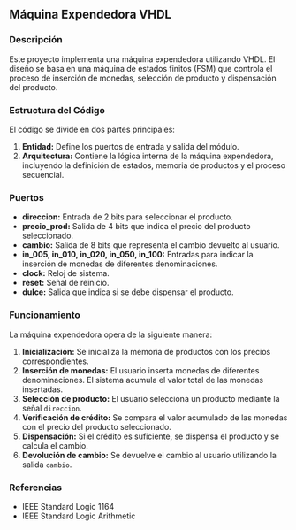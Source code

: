 ## Máquina Expendedora VHDL

### Descripción
Este proyecto implementa una máquina expendedora utilizando VHDL. El diseño se basa en una máquina de estados finitos (FSM) que controla el proceso de inserción de monedas, selección de producto y dispensación del producto.

### Estructura del Código
El código se divide en dos partes principales:

1. **Entidad:** Define los puertos de entrada y salida del módulo.
2. **Arquitectura:** Contiene la lógica interna de la máquina expendedora, incluyendo la definición de estados, memoria de productos y el proceso secuencial.

### Puertos
* **direccion:** Entrada de 2 bits para seleccionar el producto.
* **precio_prod:** Salida de 4 bits que indica el precio del producto seleccionado.
* **cambio:** Salida de 8 bits que representa el cambio devuelto al usuario.
* **in_005, in_010, in_020, in_050, in_100:** Entradas para indicar la inserción de monedas de diferentes denominaciones.
* **clock:** Reloj de sistema.
* **reset:** Señal de reinicio.
* **dulce:** Salida que indica si se debe dispensar el producto.

### Funcionamiento
La máquina expendedora opera de la siguiente manera:

1. **Inicialización:** Se inicializa la memoria de productos con los precios correspondientes.
2. **Inserción de monedas:** El usuario inserta monedas de diferentes denominaciones. El sistema acumula el valor total de las monedas insertadas.
3. **Selección de producto:** El usuario selecciona un producto mediante la señal `direccion`.
4. **Verificación de crédito:** Se compara el valor acumulado de las monedas con el precio del producto seleccionado.
5. **Dispensación:** Si el crédito es suficiente, se dispensa el producto y se calcula el cambio.
6. **Devolución de cambio:** Se devuelve el cambio al usuario utilizando la salida `cambio`.

### Referencias
* IEEE Standard Logic 1164
* IEEE Standard Logic Arithmetic
